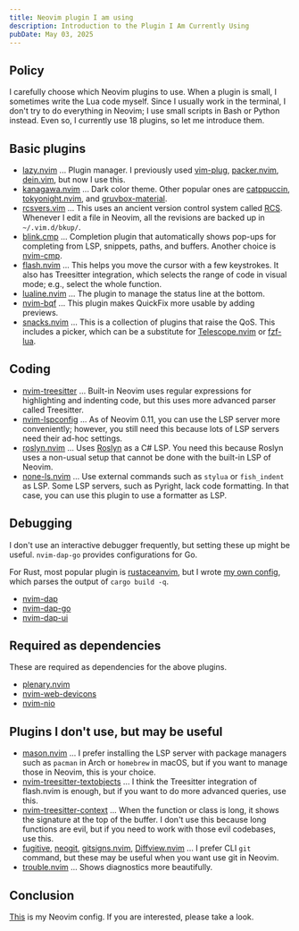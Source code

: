 ```yaml
---
title: Neovim plugin I am using
description: Introduction to the Plugin I Am Currently Using
pubDate: May 03, 2025
---
```


## Policy

I carefully choose which Neovim plugins to use. When a plugin is small, I sometimes write the Lua code myself. Since I usually work in the terminal, I don't try to do everything in Neovim; I use small scripts in Bash or Python instead. Even so, I currently use 18 plugins, so let me introduce them.

## Basic plugins

- [lazy.nvim](https://github.com/folke/lazy.nvim) ... Plugin manager. I previously used [vim-plug](https://github.com/junegunn/vim-plug), [packer.nvim](https://github.com/wbthomason/packer.nvim), [dein.vim](https://github.com/Shougo/dein.vim), but now I use this.
- [kanagawa.nvim](https://github.com/rebelot/kanagawa.nvim) ... Dark color theme. Other popular ones are [catppuccin](https://github.com/catppuccin/nvim), [tokyonight.nvim](https://github.com/folke/tokyonight.nvim), and [gruvbox-material](https://github.com/sainnhe/gruvbox-material).
- [rcsvers.vim](https://github.com/vim-scripts/rcsvers.vim) ... This uses an ancient version control system called [RCS](https://www.gnu.org/software/rcs/). Whenever I edit a file in Neovim, all the revisions are backed up in `~/.vim.d/bkup/`.
- [blink.cmp](https://github.com/Saghen/blink.cmp) ... Completion plugin that automatically shows pop-ups for completing from LSP, snippets, paths, and buffers. Another choice is [nvim-cmp](https://github.com/hrsh7th/nvim-cmp).
- [flash.nvim](https://github.com/folke/flash.nvim) ... This helps you move the cursor with a few keystrokes. It also has Treesitter integration, which selects the range of code in visual mode; e.g., select the whole function.
- [lualine.nvim](https://github.com/nvim-lualine/lualine.nvim) ... The plugin to manage the status line at the bottom.
- [nvim-bqf](https://github.com/kevinhwang91/nvim-bqf) ... This plugin makes QuickFix more usable by adding previews.
- [snacks.nvim](https://github.com/folke/snacks.nvim) ... This is a collection of plugins that raise the QoS. This includes a picker, which can be a substitute for [Telescope.nvim](https://github.com/nvim-telescope/telescope.nvim) or [fzf-lua](https://github.com/ibhagwan/fzf-lua).

## Coding

- [nvim-treesitter](https://github.com/nvim-treesitter/nvim-treesitter) ... Built-in Neovim uses regular expressions for highlighting and indenting code, but this uses more advanced parser called Treesitter.
- [nvim-lspconfig](https://github.com/neovim/nvim-lspconfig) ... As of Neovim 0.11, you can use the LSP server more conveniently; however, you still need this because lots of LSP servers need their ad-hoc settings.
- [roslyn.nvim](https://github.com/jmederosalvarado/roslyn.nvim) ... Uses [Roslyn](https://github.com/dotnet/roslyn) as a C# LSP. You need this because Roslyn uses a non-usual setup that cannot be done with the built-in LSP of Neovim.
- [none-ls.nvim](https://github.com/nvimtools/none-ls.nvim) ... Use external commands such as `stylua` or `fish_indent` as LSP. Some LSP servers, such as Pyright, lack code formatting. In that case, you can use this plugin to use a formatter as LSP.

## Debugging

I don't use an interactive debugger frequently, but setting these up might be useful. `nvim-dap-go` provides configurations for Go.

For Rust, most popular plugin is [rustaceanvim](https://github.com/mrcjkb/rustaceanvim), but I wrote [my own config](https://github.com/pjmtdw/neovim-config/blob/c222b42699264ae4a23b4b91d14a3f2fadf0220f/lua/dap-conf.lua#L52), which parses the output of `cargo build -q`.

- [nvim-dap](https://github.com/mfussenegger/nvim-dap)
- [nvim-dap-go](https://github.com/leoluz/nvim-dap-go)
- [nvim-dap-ui](https://github.com/rcarriga/nvim-dap-ui)

## Required as dependencies

These are required as dependencies for the above plugins.

- [plenary.nvim](https://github.com/nvim-lua/plenary.nvim)
- [nvim-web-devicons](https://github.com/nvim-tree/nvim-web-devicons)
- [nvim-nio](https://github.com/nvim-neotest/nvim-nio)

## Plugins I don't use, but may be useful

- [mason.nvim](https://github.com/williamboman/mason.nvim) ... I prefer installing the LSP server with package managers such as `pacman` in Arch or `homebrew` in macOS, but if you want to manage those in Neovim, this is your choice.
- [nvim-treesitter-textobjects](https://github.com/nvim-treesitter/nvim-treesitter-textobjects) ... I think the Treesitter integration of flash.nvim is enough, but if you want to do more advanced queries, use this.
- [nvim-treesitter-context](https://github.com/nvim-treesitter/nvim-treesitter-context) ... When the function or class is long, it shows the signature at the top of the buffer. I don't use this because long functions are evil, but if you need to work with those evil codebases, use this.
- [fugitive](https://github.com/tpope/vim-fugitive), [neogit](https://github.com/NeogitOrg/neogit), [gitsigns.nvim](https://github.com/lewis6991/gitsigns.nvim), [Diffview.nvim](https://github.com/sindrets/diffview.nvim) ... I prefer CLI `git` command, but these may be useful when you want use git in Neovim.
- [trouble.nvim](https://github.com/folke/trouble.nvim) ... Shows diagnostics more beautifully.

## Conclusion

[This](https://github.com/pjmtdw/neovim-config) is my Neovim config. If you are interested, please take a look.

